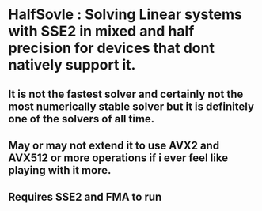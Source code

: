 # HalfSovle : Solving Linear systems with SSE2 in mixed and half precision for devices that dont natively support it.
## It is not the fastest solver and certainly not the most numerically stable solver but it is definitely one of the solvers of all time.
## May or may not extend it to use AVX2 and AVX512 or more operations if i ever feel like playing with it more.
## Requires SSE2 and FMA to run
